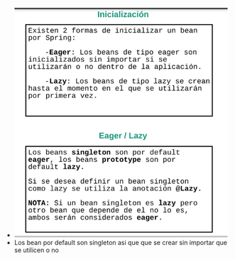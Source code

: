 - ![eager-lazy.png](eager-lazy.png)
- Los bean por default son singleton asi que que se crear sin importar que se utilicen o no